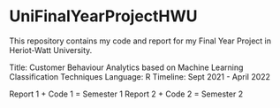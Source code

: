 # UniFinalYearProjectHWU
This repository contains my code and report for my Final Year Project in Heriot-Watt University. 

Title: Customer Behaviour Analytics based on Machine Learning Classification Techniques
Language: R
Timeline: Sept 2021 - April 2022


Report 1 + Code 1 = Semester 1 
Report 2 + Code 2 = Semester 2
